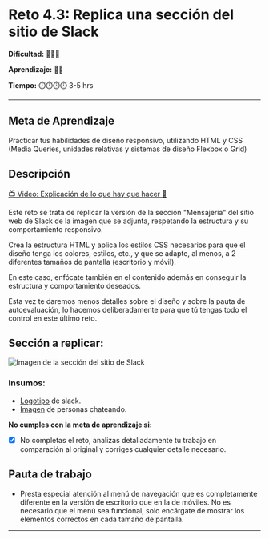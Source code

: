 # Reto 4.3: Replica una sección del sitio de Slack

**Dificultad:** 🌻🌻🌻 

**Aprendizaje:** 🍯🍯 

**Tiempo:** ⏱️️⏱️️⏱️️⏱️️ 3-5 hrs



---

## Meta de Aprendizaje

Practicar tus habilidades de diseño responsivo, utilizando HTML y CSS (Media Queries, unidades relativas y sistemas de diseño Flexbox o Grid)

## Descripción

[📺 Video: Explicación de lo que hay que hacer 🌟](https://www.loom.com/share/38d429a4366a4c6dbeb258200b8d71cb)

Este reto se trata de replicar la versión de la sección "Mensajería" del sitio web de Slack de la imagen que se adjunta, respetando la estructura y su comportamiento responsivo.

Crea la estructura HTML y aplica los estilos CSS necesarios para que el diseño tenga los colores, estilos, etc., y que se adapte, al menos, a 2 diferentes tamaños de pantalla (escritorio y móvil).

En este caso, enfócate también en el contenido además en conseguir la estructura y comportamiento deseados.

Esta vez te daremos menos detalles sobre el diseño y sobre la pauta de autoevaluación, lo hacemos deliberadamente para que tú tengas todo el control en este último reto.

## **Sección a replicar:**

![Imagen de la sección del sitio de Slack](https://i.imgur.com/izbx2OH.jpeg)

### **Insumos:**

- [Logotipo](https://i.imgur.com/5aKbiF1.png) de slack.
- [Imagen](https://i.imgur.com/RA1SU7F.jpeg) de personas chateando.

**No cumples con la meta de aprendizaje si:**

- [x] No completas el reto, analizas detalladamente tu trabajo en comparación al original y corriges cualquier detalle necesario.

## Pauta de trabajo

- Presta especial atención al menú de navegación que es completamente diferente en la versión de escritorio que en la de móviles. No es necesario que el menú sea funcional, solo encárgate de mostrar los elementos correctos en cada tamaño de pantalla.

---
